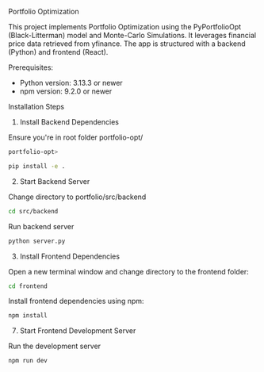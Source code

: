 Portfolio Optimization

This project implements Portfolio Optimization using the PyPortfolioOpt (Black-Litterman) model and Monte-Carlo Simulations. It leverages financial price data retrieved from yfinance. The app is structured with a backend (Python) and frontend (React).

Prerequisites:
- Python version: 3.13.3 or newer
- npm version: 9.2.0 or newer

Installation Steps

1. Install Backend Dependencies

Ensure you're in root folder portfolio-opt/

```bash
portfolio-opt> 
```
```bash
pip install -e .
```

2. Start Backend Server

Change directory to portfolio/src/backend

```bash
cd src/backend 
```
Run backend server 

```bash
python server.py
```

3. Install Frontend Dependencies

Open a new terminal window and change directory to the frontend folder:
```bash
cd frontend
```
Install frontend dependencies using npm:
```bash
npm install
```
7. Start Frontend Development Server

Run the development server
```bash
npm run dev
```
